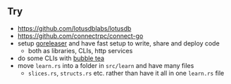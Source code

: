 ## Try

- https://github.com/lotusdblabs/lotusdb
- https://github.com/connectrpc/connect-go
- setup [goreleaser](https://goreleaser.com) and have fast setup to write, share and deploy code
  - both as libraries, CLIs, http services
- do some CLIs with [bubble tea](https://github.com/charmbracelet/bubbletea)
- move `learn.rs` into a folder in `src/learn` and have many files
  - `slices.rs`, `structs.rs` etc. rather than have it all in one `learn.rs` file

